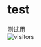 # test  
测试用  
![visitors](https://github.com/engineerJoeHou/test/edit/main/README.md/badge?page_id=engineerJoeHou&left_color=green&right_color=red)
